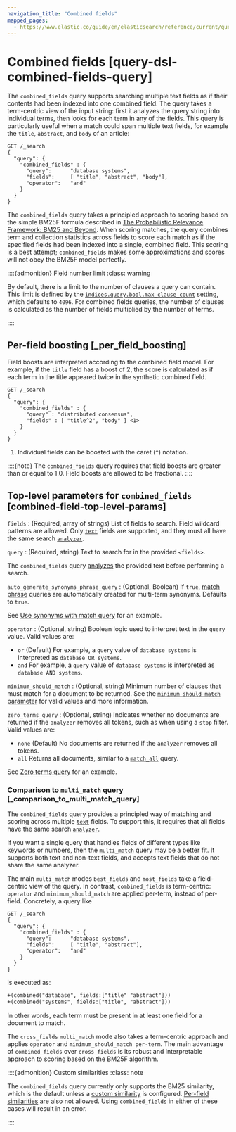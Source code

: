 ```yaml
---
navigation_title: "Combined fields"
mapped_pages:
  - https://www.elastic.co/guide/en/elasticsearch/reference/current/query-dsl-combined-fields-query.html
---
```


# Combined fields [query-dsl-combined-fields-query]


The `combined_fields` query supports searching multiple text fields as if their contents had been indexed into one combined field. The query takes a term-centric view of the input string: first it analyzes the query string into individual terms, then looks for each term in any of the fields. This query is particularly useful when a match could span multiple text fields, for example the `title`, `abstract`, and `body` of an article:

```console
GET /_search
{
  "query": {
    "combined_fields" : {
      "query":      "database systems",
      "fields":     [ "title", "abstract", "body"],
      "operator":   "and"
    }
  }
}
```

The `combined_fields` query takes a principled approach to scoring based on the simple BM25F formula described in [The Probabilistic Relevance Framework: BM25 and Beyond](http://www.staff.city.ac.uk/~sb317/papers/foundations_bm25_review.pdf). When scoring matches, the query combines term and collection statistics across fields to score each match as if the specified fields had been indexed into a single, combined field. This scoring is a best attempt; `combined_fields` makes some approximations and scores will not obey the BM25F model perfectly.

::::{admonition} Field number limit
:class: warning

By default, there is a limit to the number of clauses a query can contain. This limit is defined by the [`indices.query.bool.max_clause_count`](/reference/elasticsearch/configuration-reference/search-settings.md#indices-query-bool-max-clause-count) setting, which defaults to `4096`. For combined fields queries, the number of clauses is calculated as the number of fields multiplied by the number of terms.

::::


## Per-field boosting [_per_field_boosting]

Field boosts are interpreted according to the combined field model. For example, if the `title` field has a boost of 2, the score is calculated as if each term in the title appeared twice in the synthetic combined field.

```console
GET /_search
{
  "query": {
    "combined_fields" : {
      "query" : "distributed consensus",
      "fields" : [ "title^2", "body" ] <1>
    }
  }
}
```

1. Individual fields can be boosted with the caret (`^`) notation.


::::{note}
The `combined_fields` query requires that field boosts are greater than or equal to 1.0. Field boosts are allowed to be fractional.
::::



## Top-level parameters for `combined_fields` [combined-field-top-level-params]

`fields`
:   (Required, array of strings) List of fields to search. Field wildcard patterns are allowed. Only [`text`](/reference/elasticsearch/mapping-reference/text.md) fields are supported, and they must all have the same search [`analyzer`](/reference/elasticsearch/mapping-reference/analyzer.md).

`query`
:   (Required, string) Text to search for in the provided `<fields>`.

The `combined_fields` query [analyzes](docs-content://manage-data/data-store/text-analysis.md) the provided text before performing a search.


`auto_generate_synonyms_phrase_query`
:   (Optional, Boolean) If `true`, [match phrase](/reference/query-languages/query-dsl/query-dsl-match-query-phrase.md) queries are automatically created for multi-term synonyms. Defaults to `true`.

See [Use synonyms with match query](/reference/query-languages/query-dsl/query-dsl-match-query.md#query-dsl-match-query-synonyms) for an example.


`operator`
:   (Optional, string) Boolean logic used to interpret text in the `query` value. Valid values are:
  - `or` (Default)
  For example, a `query` value of `database systems` is interpreted as `database OR systems`.
  - `and`
  For example, a `query` value of `database systems` is interpreted as `database AND systems`.


`minimum_should_match`
:   (Optional, string) Minimum number of clauses that must match for a document to be returned. See the [`minimum_should_match` parameter](/reference/query-languages/query-dsl/query-dsl-minimum-should-match.md) for valid values and more information.


`zero_terms_query`
:   (Optional, string) Indicates whether no documents are returned if the `analyzer` removes all tokens, such as when using a `stop` filter. Valid values are:
  - `none` (Default)
  No documents are returned if the `analyzer` removes all tokens.
  - `all`
  Returns all documents, similar to a [`match_all`](/reference/query-languages/query-dsl/query-dsl-match-all-query.md) query.

See [Zero terms query](/reference/query-languages/query-dsl/query-dsl-match-query.md#query-dsl-match-query-zero) for an example.


### Comparison to `multi_match` query [_comparison_to_multi_match_query]

The `combined_fields` query provides a principled way of matching and scoring across multiple [`text`](/reference/elasticsearch/mapping-reference/text.md) fields. To support this, it requires that all fields have the same search [`analyzer`](/reference/elasticsearch/mapping-reference/analyzer.md).

If you want a single query that handles fields of different types like keywords or numbers, then the [`multi_match`](/reference/query-languages/query-dsl/query-dsl-multi-match-query.md) query may be a better fit. It supports both text and non-text fields, and accepts text fields that do not share the same analyzer.

The main `multi_match` modes `best_fields` and `most_fields` take a field-centric view of the query. In contrast, `combined_fields` is term-centric: `operator` and `minimum_should_match` are applied per-term, instead of per-field. Concretely, a query like

```console
GET /_search
{
  "query": {
    "combined_fields" : {
      "query":      "database systems",
      "fields":     [ "title", "abstract"],
      "operator":   "and"
    }
  }
}
```

is executed as:

```txt
+(combined("database", fields:["title" "abstract"]))
+(combined("systems", fields:["title", "abstract"]))
```

In other words, each term must be present in at least one field for a document to match.

The `cross_fields` `multi_match` mode also takes a term-centric approach and applies `operator` and `minimum_should_match per-term`. The main advantage of `combined_fields` over `cross_fields` is its robust and interpretable approach to scoring based on the BM25F algorithm.

::::{admonition} Custom similarities
:class: note

The `combined_fields` query currently only supports the BM25 similarity, which is the default unless a [custom similarity](/reference/elasticsearch/index-settings/similarity.md) is configured. [Per-field similarities](/reference/elasticsearch/mapping-reference/similarity.md) are also not allowed. Using `combined_fields` in either of these cases will result in an error.

::::




